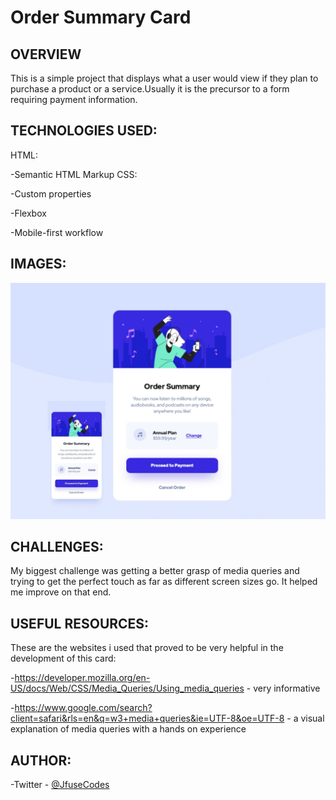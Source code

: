 # Order Summary Card


## OVERVIEW
This is a simple project that displays what a user would view if they plan to purchase a product
or a service.Usually it is the precursor to a form requiring payment information.

## TECHNOLOGIES USED:

HTML:

 -Semantic HTML Markup
CSS:

 -Custom properties
 
 -Flexbox
 
 -Mobile-first workflow

## IMAGES:
![](./Mobile-Desktop.jpg)

## CHALLENGES:
My biggest challenge was getting a better grasp of media queries and trying to get the perfect touch as far as different screen sizes go. It helped me improve on that end.

## USEFUL RESOURCES:
These are the websites i used that proved to be very helpful in the development of this card:

  -https://developer.mozilla.org/en-US/docs/Web/CSS/Media_Queries/Using_media_queries - very informative

  -https://www.google.com/search?client=safari&rls=en&q=w3+media+queries&ie=UTF-8&oe=UTF-8 - a visual explanation of media queries with a hands on experience

## AUTHOR:
 -Twitter - [@JfuseCodes](https://www.twitter.com/JfuseCodes)
